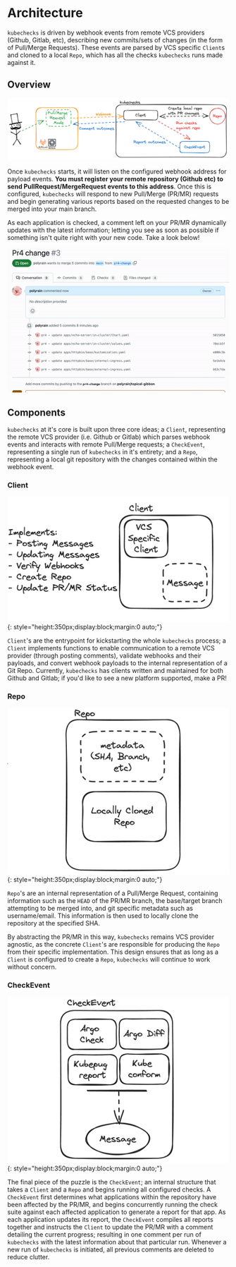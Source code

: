 # Architecture

`kubechecks` is driven by webhook events from remote VCS providers (Github, Gitlab, etc), describing new commits/sets of changes (in the form of Pull/Merge Requests). These events are parsed by VCS specific `Client`s and cloned to a local `Repo`, which has all
the checks `kubechecks` runs made against it.

## Overview

![Overall flow of how Kubechecks works, showing the process from PR, to server, to repo creation, to checks running, to output being posted back to Kubechecks](./img/flow.png)

Once `kubechecks` starts, it will listen on the configured webhook address for payload events. **You must register your remote repository (Github etc) to send PullRequest/MergeRequest events to this address**. Once this is configured, `kubechecks` will respond to new Pull/Merge (PR/MR) requests and begin generating various reports based on the requested changes to be merged into your main branch.

As each application is checked, a comment left on your PR/MR dynamically updates with the latest information; letting you see as soon as possible if something isn't quite right with your new code. Take a look below!

![Kubechecks in practice gif](./img/kubechecks.gif)

## Components

`kubechecks` at it's core is built upon three core ideas; a `Client`, representing the remote VCS provider (i.e. Github or Gitlab) which parses webhook events and interacts with remote Pull/Merge requests; a `CheckEvent`, representing a single run of `kubechecks` in it's entirety; and a `Repo`, representing a local git repository with the changes contained within the webhook event.

### Client

![Diagram of Client, showing the concrete VCS implementation and the Message type](./img/client.png){: style="height:350px;display:block;margin:0 auto;"}

`Client`'s are the entrypoint for kickstarting the whole `kubechecks` process; a `Client` implements functions to enable communication to a remote VCS provider (through posting comments), validate webhooks and their payloads, and convert webhook payloads to the internal representation of a Git Repo. Currently, `kubechecks` has clients written and maintained for both Github and Gitlab; if you'd like to see a new platform supported, make a PR!

### Repo

![Check Event and Repo type diagrams](./img/repo.png){: style="height:350px;display:block;margin:0 auto;"}

`Repo`'s are an internal representation of a Pull/Merge Request, containing information such as the `HEAD` of the PR/MR branch, the base/target branch attempting to be merged into, and git specific metadata such as username/email. This information is then used to locally clone the repository at the specified SHA.

By abstracting the PR/MR in this way, `kubechecks` remains VCS provider agnostic, as the concrete `Client`'s are responsible for producing the `Repo` from their specific implementation. This design ensures that as long as a `Client` is configured to create a `Repo`, `kubechecks` will continue to work without concern.

### CheckEvent

![Check Event and Repo type diagrams](./img/checkevent.png){: style="height:350px;display:block;margin:0 auto;"}

The final piece of the puzzle is the `CheckEvent`; an internal structure that takes a `Client` and a `Repo` and begins running all configured checks. A `CheckEvent` first determines what applications within the repository have been affected by the PR/MR, and begins concurrently running the check suite against each affected application to generate a report for that app. As each application updates its report, the `CheckEvent` compiles all reports together and instructs the `Client` to update the PR/MR with a comment detailing the current progress; resulting in one comment per run of `kubechecks` with the latest information about that particular run. Whenever a new run of `kubechecks` is initiated, all previous comments are deleted to reduce clutter.
